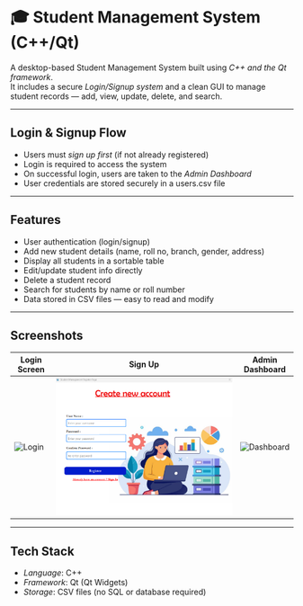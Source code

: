 # 🎓 Student Management System (C++/Qt)

A desktop-based Student Management System built using *C++ and the Qt framework*.  
It includes a secure *Login/Signup system* and a clean GUI to manage student records — add, view, update, delete, and search.

---

##  Login & Signup Flow

- Users must *sign up first* (if not already registered)
- Login is required to access the system
- On successful login, users are taken to the *Admin Dashboard*
- User credentials are stored securely in a users.csv file

---

## Features

-  User authentication (login/signup)
-  Add new student details (name, roll no, branch, gender, address)
-  Display all students in a sortable table
-  Edit/update student info directly
-  Delete a student record
-  Search for students by name or roll number
-  Data stored in CSV files — easy to read and modify

---

## Screenshots

| Login Screen | Sign Up  | Admin Dashboard |
|--------------|----------|-----------------|
| ![Login](screenshots/login.png) | ![Signup](https://github.com/Prashasti05/Student-Management-System/blob/2ad595cf7d8f636fb030cdc6e0a0af9a3b8b8f86/Screenshot_RegisterPage.png) | ![Dashboard]([screenshots/dashboard.png](https://github.com/Prashasti05/Student-Management-System/blob/3e3ed1d9ec76824fec59f2b0a893d2d630afa436/Screenshot_adminMenu.png)) |


---

## Tech Stack

- *Language*: C++
- *Framework*: Qt (Qt Widgets)
- *Storage*: CSV files (no SQL or database required)


